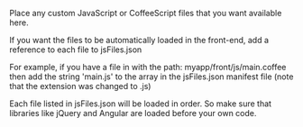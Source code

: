 Place any custom JavaScript or CoffeeScript files that you want available here.

If you want the files to be automatically loaded in the front-end, add a
reference to each file to jsFiles.json

For example, if you have a file in with the path: myapp/front/js/main.coffee
then add the string 'main.js' to the array in the jsFiles.json manifest
file (note that the extension was changed to .js)

Each file listed in jsFiles.json will be loaded in order. So make sure that
libraries like jQuery and Angular are loaded before your own code.
